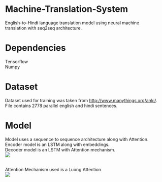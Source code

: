 # Machine-Translation-System
English-to-Hindi language translation model using neural machine translation with seq2seq architecture.

# Dependencies
Tensorflow<br/>
Numpy

# Dataset
Dataset used for training was taken from http://www.manythings.org/anki/.
File contains 2778 parallel english and hindi sentences.

# Model
Model uses a sequence to sequence architecture along with Attention. <br />
Encoder model is an LSTM along with embeddings. <br />
Decoder model is an LSTM with Attention mechanism. <br />
![](https://cdn-images-1.medium.com/max/1600/1*75Jb0q3sX1GDYmJSfl-gOw.gif)

<br/>Attention Mechanism used is a Luong Attention <br/>
![](https://blog.floydhub.com/content/images/2019/09/Slide51.JPG)

